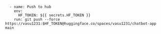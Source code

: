      - name: Push to hub
        env:
          HF_TOKEN: ${{ secrets.HF_TOKEN }}
        run: git push --force https://vasu1231:$HF_TOKEN@huggingface.co/spaces/vasu1231/chatbot-app main
